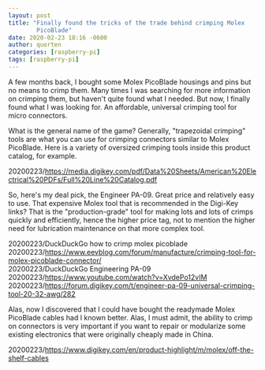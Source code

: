 ```yaml
---
layout: post
title: "Finally found the tricks of the trade behind crimping Molex
        PicoBlade"
date: 2020-02-23 18:16 -0600
author: quorten
categories: [raspberry-pi]
tags: [raspberry-pi]
---
```


A few months back, I bought some Molex PicoBlade housings and pins but
no means to crimp them.  Many times I was searching for more
information on crimping them, but haven't quite found what I needed.
But now, I finally found what I was looking for.  An affordable,
universal crimping tool for micro connectors.

What is the general name of the game?  Generally, "trapezoidal
crimping" tools are what you can use for crimping connectors similar
to Molex PicoBlade.  Here is a variety of oversized crimping tools
inside this product catalog, for example.

20200223/https://media.digikey.com/pdf/Data%20Sheets/American%20Electrical%20PDFs/Full%20Line%20Catalog.pdf

So, here's my deal pick, the Engineer PA-09.  Great price and
relatively easy to use.  That expensive Molex tool that is recommended
in the Digi-Key links?  That is the "production-grade" tool for making
lots and lots of crimps quickly and efficiently, hence the higher
price tag, not to mention the higher need for lubrication maintenance
on that more complex tool.

<!-- more -->

20200223/DuckDuckGo how to crimp molex picoblade  
20200223/https://www.eevblog.com/forum/manufacture/crimping-tool-for-molex-picoblade-connector/  
20200223/DuckDuckGo Engineering PA-09  
20200223/https://www.youtube.com/watch?v=XvdePo12vIM  
20200223/https://forum.digikey.com/t/engineer-pa-09-universal-crimping-tool-20-32-awg/282

Alas, now I discovered that I could have bought the readymade Molex
PicoBlade cables had I known better.  Alas, I must admit, the ability
to crimp on connectors is very important if you want to repair or
modularize some existing electronics that were originally cheaply made
in China.

20200223/https://www.digikey.com/en/product-highlight/m/molex/off-the-shelf-cables
